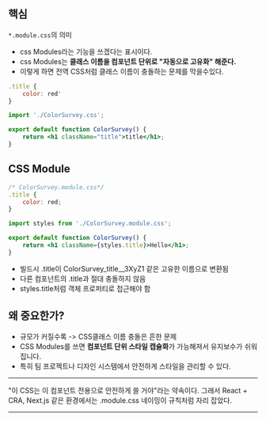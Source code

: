 ##  핵심
`*.module.css`의 의미
- css Modules라는 기능을 쓰겠다는 표시이다.
- css Modules는 **클래스 이름을 컴포넌트 단위로 "자동으로 고유화" 해준다.**
- 이렇게 하면 전역 CSS처럼 클래스 이름이 충돌하는 문제를 막을수있다.
```jsx
.title {
	color: red'	
}
```
```jsx
import './ColorSurvey.css';

export default function ColorSurvey() {
	return <h1 className="title">title</h1>;
}
```
##  CSS Module 
```jsx
/* ColorSurvey.module.css*/
.title {
	color: red;
}
```
```jsx
import styles from './ColorSurvey.module.css';

export default function ColorSurvey() {
	return <h1 className={styles.title}>Hello</h1>;
}
```
- 빌드시  .title이 ColorSurvey_title__3XyZ1 같은  고유한 이름으로 변환됨
- 다른 컴포넌트의 .title과 절대 충돌하지 않음
- styles.title처럼 객체 프로퍼티로 접근해야 함

## 왜 중요한가?
- 규모가 커질수록 -> CSS클래스 이름 충돌은 흔한 문제
- CSS Modules를 쓰면 **컴포넌트 단위 스타일 캡슐화**가 가능해져서 유지보수가 쉬워집니다.
- 특히 팀 프로젝트나  디자인 시스템에서 안전하게 스타일을 관리할 수 있다.
---

"이 CSS는 이 컴포넌트 전용으로 안전하게 쓸 거야"라는 약속이다.
 그래서 React + CRA, Next.js 같은 환경에서는 .module.css 네이밍이  규칙처럼 자리 잡았다.
 
 ---


 